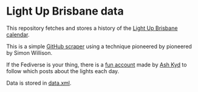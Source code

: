 # Light Up Brisbane data

This repository fetches and stores a history of the [Light Up Brisbane calendar]([url](https://www.brisbane.qld.gov.au/laws-and-permits/laws-and-permits-for-businesses/light-up-brisbane-and-hang-a-bridge-banner/light-up-brisbane)). 

This is a simple [GitHub scraper](https://simonwillison.net/2020/Oct/9/git-scraping/) using a technique pioneered by pioneered by Simon Willison.

If the Fediverse is your thing, there is a [fun account](https://bne.social/@BNELights) made by [Ash Kyd](https://ash.ms/) to follow which posts about the lights each day.

Data is stored in [data.xml](data.xml).
